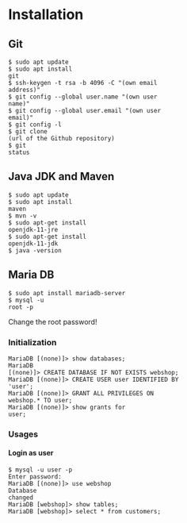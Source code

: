 # Installation
## Git
<code>$ sudo apt update</code><br>
<code>$ sudo apt install git</code><br>
<code>$ ssh-keygen -t rsa -b 4096 -C "(own email address)"</code><br>
<code>$ git config --global user.name "(own user name)"</code><br>
<code>$ git config --global user.email "(own user email)"</code><br>
<code>$ git config -l</code><br>
<code>$ git clone (url of the Github repository)</code><br>
<code>$ git status</code><br>

## Java JDK and Maven
<code>$ sudo apt update</code><br>
<code>$ sudo apt install maven</code><br>
<code>$ mvn -v</code><br>
<code>$ sudo apt-get install openjdk-11-jre</code><br>
<code>$ sudo apt-get install openjdk-11-jdk</code><br>
<code>$ java -version</code><br>

## Maria DB
<code>$ sudo apt install mariadb-server</code><br>
<code>$ mysql -u root -p</code><br>

<p>Change the root password!</p>

### Initialization
<code>MariaDB [(none)]> show databases;</code><br>
<code>MariaDB [(none)]> CREATE DATABASE IF NOT EXISTS webshop;</code><br>
<code>MariaDB [(none)]> CREATE USER user IDENTIFIED BY 'user';</code><br>
<code>MariaDB [(none)]> GRANT ALL PRIVILEGES ON webshop.* TO user;</code><br>
<code>MariaDB [(none)]> show grants for user;</code><br>

### Usages
#### Login as user
<code>$ mysql -u user -p</code><br>
<code>Enter password:</code><br>
<code>MariaDB [(none)]> use webshop</code><br>
<code>Database changed</code><br>
<code>MariaDB [webshop]> show tables;</code><br>
<code>MariaDB [webshop]> select * from customers;</code><br>
